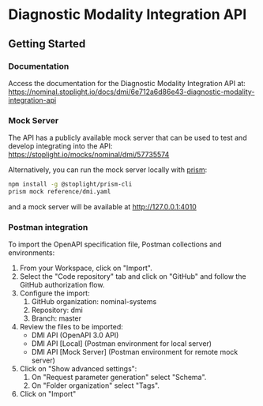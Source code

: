 # Diagnostic Modality Integration API

## Getting Started

### Documentation 
Access the documentation for the Diagnostic Modality Integration API at: https://nominal.stoplight.io/docs/dmi/6e712a6d86e43-diagnostic-modality-integration-api 

### Mock Server
The API has a publicly available mock server that can be used to test and develop integrating into the API: https://stoplight.io/mocks/nominal/dmi/57735574

Alternatively, you can run the mock server locally with [prism](https://meta.stoplight.io/docs/prism/674b27b261c3c-overview):
```bash
npm install -g @stoplight/prism-cli
prism mock reference/dmi.yaml
```
and a mock server will be available at http://127.0.0.1:4010

### Postman integration
To import the OpenAPI specification file, Postman collections and environments:
1. From your Workspace, click on "Import".
2. Select the "Code repository" tab and click on "GitHub" and follow the GitHub authorization flow.
3. Configure the import:
   1. GitHub organization: nominal-systems
   2. Repository: dmi
   3. Branch: master
4. Review the files to be imported:
   - DMI API (OpenAPI 3.0 API)
   - DMI API [Local] (Postman environment for local server)
   - DMI API [Mock Server] (Postman environment for remote mock server)
5. Click on "Show advanced settings":
   1. On "Request parameter generation" select "Schema".
   2. On "Folder organization" select "Tags".
6. Click on "Import"
